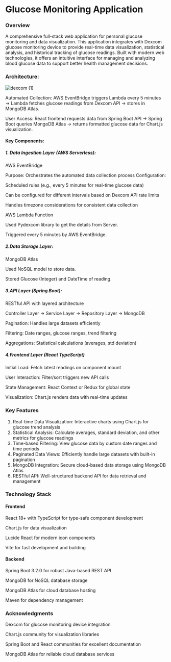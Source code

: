 
# Glucose Monitoring Application
### Overview
A comprehensive full-stack web application for personal glucose monitoring and data visualization. This application integrates with Dexcom glucose monitoring device to provide real-time data visualization, statistical analysis, and historical tracking of glucose readings. Built with modern web technologies, it offers an intuitive interface for managing and analyzing blood glucose data to support better health management decisions.

### Architecture:
![dexcom (1)](https://github.com/user-attachments/assets/8317659a-3f3c-4880-8b83-cac47fe27f60)

Automated Collection: AWS EventBridge triggers Lambda every 5 minutes → Lambda fetches glucose readings from Dexcom API → stores in MongoDB Atlas.

User Access: React frontend requests data from Spring Boot API → Spring Boot queries MongoDB Atlas → returns formatted glucose data for Chart.js visualization.

#### Key Components:
##### 1. Data Ingestion Layer (AWS Serverless):
AWS EventBridge

Purpose: Orchestrates the automated data collection process
Configuration:

Scheduled rules (e.g., every 5 minutes for real-time glucose data)

Can be configured for different intervals based on Dexcom API rate limits

Handles timezone considerations for consistent data collection

AWS Lambda Function

Used Pydexcom library to get the details from Server.

Triggered every 5 minutes by AWS EventBridge.

##### 2.Data Storage Layer:

MongoDB Atlas

Used NoSQL model to store data.

Stored Glucose (Integer) and DateTime of reading.

##### 3.API Layer (Spring Boot):
RESTful API with layered architecture

Controller Layer → Service Layer → Repository Layer → MongoDB

Pagination: Handles large datasets efficiently

Filtering: Date ranges, glucose ranges, trend filtering

Aggregations: Statistical calculations (averages, std deviation)

##### 4.Frontend Layer (React TypeScript)
Initial Load: Fetch latest readings on component mount

User Interaction: Filter/sort triggers new API calls

State Management: React Context or Redux for global state

Visualization: Chart.js renders data with real-time updates

### Key Features

1. Real-time Data Visualization: Interactive charts using Chart.js for glucose trend analysis
2. Statistical Analysis: Calculate averages, standard deviation, and other metrics for glucose readings
3. Time-based Filtering: View glucose data by custom date ranges and time periods
4. Paginated Data Views: Efficiently handle large datasets with built-in pagination
5. MongoDB Integration: Secure cloud-based data storage using MongoDB Atlas
6. RESTful API: Well-structured backend API for data retrieval and management

### Technology Stack

#### Frontend
React 18+ with TypeScript for type-safe component development

Chart.js for data visualization

Lucide React for modern icon components

Vite for fast development and building

#### Backend

Spring Boot 3.2.0 for robust Java-based REST API

MongoDB for NoSQL database storage

MongoDB Atlas for cloud database hosting

Maven for dependency management


### Acknowledgments
Dexcom for glucose monitoring device integration

Chart.js community for visualization libraries

Spring Boot and React communities for excellent documentation

MongoDB Atlas for reliable cloud database services

